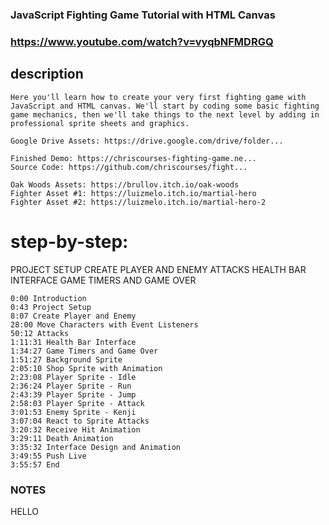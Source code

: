### JavaScript Fighting Game Tutorial with HTML Canvas

### https://www.youtube.com/watch?v=vyqbNFMDRGQ

## description
    Here you'll learn how to create your very first fighting game with JavaScript and HTML canvas. We'll start by coding some basic fighting game mechanics, then we'll take things to the next level by adding in professional sprite sheets and graphics.

    Google Drive Assets: https://drive.google.com/drive/folder...

    Finished Demo: https://chriscourses-fighting-game.ne...
    Source Code: https://github.com/chriscourses/fight...

    Oak Woods Assets: https://brullov.itch.io/oak-woods
    Fighter Asset #1: https://luizmelo.itch.io/martial-hero
    Fighter Asset #2: https://luizmelo.itch.io/martial-hero-2

# step-by-step:

  PROJECT SETUP
  CREATE PLAYER AND ENEMY
  ATTACKS
  HEALTH BAR INTERFACE
  GAME TIMERS AND GAME OVER

    0:00 Introduction
    0:43 Project Setup
    8:07 Create Player and Enemy
    28:00 Move Characters with Event Listeners
    50:12 Attacks
    1:11:31 Health Bar Interface
    1:34:27 Game Timers and Game Over
    1:51:27 Background Sprite
    2:05:10 Shop Sprite with Animation
    2:23:08 Player Sprite - Idle
    2:36:24 Player Sprite - Run
    2:43:39 Player Sprite - Jump
    2:58:03 Player Sprite - Attack
    3:01:53 Enemy Sprite - Kenji
    3:07:04 React to Sprite Attacks
    3:20:32 Receive Hit Animation
    3:29:11 Death Animation
    3:35:32 Interface Design and Animation
    3:49:55 Push Live
    3:55:57 End




### NOTES
   HELLO

   